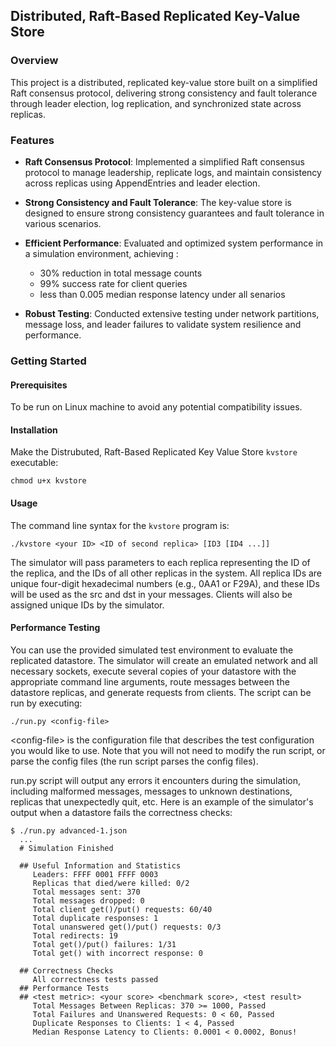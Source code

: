 ## Distributed, Raft-Based Replicated Key-Value Store
### Overview
This project is a distributed, replicated key-value store built on a simplified Raft consensus protocol, delivering strong consistency and fault tolerance through leader election, log replication, and synchronized state across replicas.

### Features
- **Raft Consensus Protocol**: Implemented a simplified Raft consensus protocol to manage leadership, replicate logs, and maintain consistency across replicas using AppendEntries and leader election.

- **Strong Consistency and Fault Tolerance**: The key-value store is designed to ensure strong consistency guarantees and fault tolerance in various scenarios.

- **Efficient Performance**: Evaluated and optimized system performance in a simulation environment, achieving :
    - 30% reduction in total message counts
    - 99% success rate for client queries
    - less than 0.005 median response latency under all senarios
- **Robust Testing**: Conducted extensive testing under network partitions, message loss, and leader failures to validate system resilience and performance.

### Getting Started
#### Prerequisites
To be run on Linux machine to avoid any potential compatibility issues.
#### Installation

Make the Distrubuted, Raft-Based Replicated Key Value Store `kvstore` executable:
```
chmod u+x kvstore
```
#### Usage
The command line syntax for the `kvstore` program is:
```
./kvstore <your ID> <ID of second replica> [ID3 [ID4 ...]]
```
The simulator will pass parameters to each replica representing the ID of the replica, and the IDs of all other replicas in the system. All replica IDs are unique four-digit hexadecimal numbers (e.g., 0AA1 or F29A), and these IDs will be used as the src and dst in your messages. Clients will also be assigned unique IDs by the simulator.

#### Performance Testing
You can use the provided simulated test environment to evaluate the replicated datastore. The simulator will create an emulated network and all necessary sockets, execute several copies of your datastore with the appropriate command line arguments, route messages between the datastore replicas, and generate requests from clients. The script can be run by executing:
```
./run.py <config-file>
```
\<config-file\> is the configuration file that describes the test configuration you would like to use. Note that you will not need to modify the run script, or parse the config files (the run script parses the config files).

run.py script will output any errors it encounters during the simulation, including malformed messages, messages to unknown destinations, replicas that unexpectedly quit, etc. 
Here is an example of the simulator's output when a datastore fails the correctness checks:
```
$ ./run.py advanced-1.json
  ...
  # Simulation Finished

  ## Useful Information and Statistics
     Leaders: FFFF 0001 FFFF 0003
     Replicas that died/were killed: 0/2
     Total messages sent: 370
     Total messages dropped: 0
     Total client get()/put() requests: 60/40
     Total duplicate responses: 1
     Total unanswered get()/put() requests: 0/3
     Total redirects: 19
     Total get()/put() failures: 1/31
     Total get() with incorrect response: 0

  ## Correctness Checks
     All correctness tests passed
  ## Performance Tests
  ## <test metric>: <your score> <benchmark score>, <test result>
     Total Messages Between Replicas: 370 >= 1000, Passed
     Total Failures and Unanswered Requests: 0 < 60, Passed
     Duplicate Responses to Clients: 1 < 4, Passed
     Median Response Latency to Clients: 0.0001 < 0.0002, Bonus!
```
